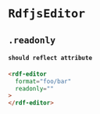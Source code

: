 # `RdfjsEditor`

## `.readonly`

####   `should reflect attribute`

```html
<rdf-editor
  format="foo/bar"
  readonly=""
>
</rdf-editor>

```


